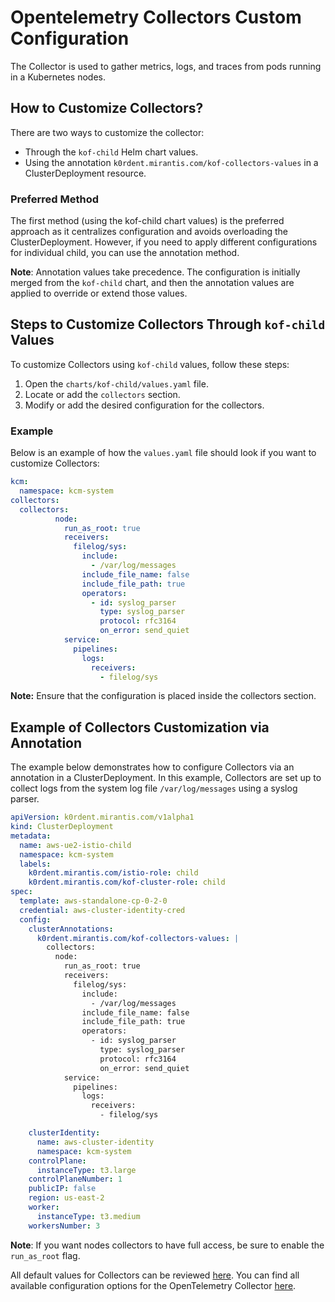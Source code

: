 # Opentelemetry Collectors Custom Configuration

The Collector is used to gather metrics, logs, and traces from pods running in a Kubernetes nodes.

## How to Customize Collectors?

There are two ways to customize the collector:

- Through the `kof-child` Helm chart values.
- Using the annotation `k0rdent.mirantis.com/kof-collectors-values` in a ClusterDeployment resource.

### Preferred Method

The first method (using the kof-child chart values) is the preferred approach as it centralizes configuration and avoids overloading the ClusterDeployment. However, if you need to apply different configurations for individual child, you can use the annotation method.

**Note**: Annotation values take precedence. The configuration is initially merged from the `kof-child` chart, and then the annotation values are applied to override or extend those values.

## Steps to Customize Collectors Through `kof-child` Values

To customize Collectors using `kof-child` values, follow these steps:

1. Open the `charts/kof-child/values.yaml` file.
2. Locate or add the `collectors` section.
3. Modify or add the desired configuration for the collectors.

### Example

Below is an example of how the `values.yaml` file should look if you want to customize Collectors:

```yaml
kcm:
  namespace: kcm-system
collectors:
  collectors:
          node:
            run_as_root: true
            receivers:
              filelog/sys:
                include:
                  - /var/log/messages
                include_file_name: false
                include_file_path: true
                operators:
                  - id: syslog_parser
                    type: syslog_parser
                    protocol: rfc3164
                    on_error: send_quiet
            service:
              pipelines:
                logs:
                  receivers:
                    - filelog/sys
```

**Note:** Ensure that the configuration is placed inside the collectors section.

## Example of Collectors Customization via Annotation

The example below demonstrates how to configure Collectors via an annotation in a ClusterDeployment. In this example, Collectors are set up to collect logs from the system log file `/var/log/messages` using a syslog parser.

```yaml
apiVersion: k0rdent.mirantis.com/v1alpha1
kind: ClusterDeployment
metadata:
  name: aws-ue2-istio-child
  namespace: kcm-system
  labels:
    k0rdent.mirantis.com/istio-role: child
    k0rdent.mirantis.com/kof-cluster-role: child
spec:
  template: aws-standalone-cp-0-2-0
  credential: aws-cluster-identity-cred
  config:
    clusterAnnotations:
      k0rdent.mirantis.com/kof-collectors-values: |
        collectors:
          node:
            run_as_root: true
            receivers:
              filelog/sys:
                include:
                  - /var/log/messages
                include_file_name: false
                include_file_path: true
                operators:
                  - id: syslog_parser
                    type: syslog_parser
                    protocol: rfc3164
                    on_error: send_quiet
            service:
              pipelines:
                logs:
                  receivers:
                    - filelog/sys

    clusterIdentity:
      name: aws-cluster-identity
      namespace: kcm-system
    controlPlane:
      instanceType: t3.large
    controlPlaneNumber: 1
    publicIP: false
    region: us-east-2
    worker:
      instanceType: t3.medium
    workersNumber: 3
```

**Note**: If you want nodes collectors to have full access, be sure to enable the `run_as_root` flag.

All default values for Collectors can be reviewed [here](https://github.com/k0rdent/kof/blob/main/charts/kof-collectors/values.yaml).
You can find all available configuration options for the OpenTelemetry Collector [here](https://opentelemetry.io/docs/collector/configuration).

